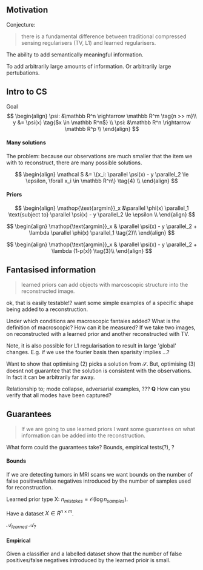 ## Motivation

Conjecture:
> there is a fundamental difference between traditional compressed sensing regularisers (TV, L1) and learned regularisers.  

The ability to add semantically meaningful information.

To add arbitrarily large amounts of information. Or arbitrarily large pertubations.

## Intro to CS

Goal
$$
\begin{align}
\psi: &\mathbb R^n \rightarrow \mathbb R^m  \tag{n >> m}\\
y &= \psi(x) \tag{$x \in \mathbb R^n$} \\
\psi: &\mathbb R^n \rightarrow \mathbb R^p \\
\end{align}
$$

#### Many solutions

The problem: because our observations are much smaller that the item we with to reconstruct, there are many possible solutions.

$$
\begin{align}
\mathcal S &= \{x_i:  \parallel \psi(x) - y \parallel_2 \le \epsilon,  \forall x_i \in \mathbb R^n\} \tag{4} \\
\end{align}
$$


#### Priors


$$
\begin{align}
\mathop{\text{argmin}}_x &\parallel \phi(x) \parallel_1 \text{subject to} \parallel \psi(x) - y \parallel_2 \le \epsilon \\
\end{align}
$$

$$
\begin{align}
\mathop{\text{argmin}}_x & \parallel \psi(x) - y \parallel_2  + \lambda \parallel \phi(x) \parallel_1 \tag{2}\\
\end{align}
$$

$$
\begin{align}
\mathop{\text{argmin}}_x & \parallel \psi(x) - y \parallel_2  + \lambda (1-p(x)) \tag{3}\\
\end{align}
$$

## Fantasised information

> learned priors can add objects with marcoscopic structure into the reconstructed image.

ok, that is easily testable!?
want some simple examples of a specific shape being added to a reconstruction.

Under which conditions are macroscopic fantaies added?
What is the definition of macroscopic? How can it be measured?
If we take two images, on reconstructed with a learned prior and another reconstructed with TV.

Note, it is also possible for L1 regularisation to result in large 'global' changes. E.g. if we use the fourier basis then sparisity implies ...?

Want to show that optimising (2) picks a solution from $\mathcal S$. But, optimising (3) doesnt not guarantee that the solution is consistent with the observations. In fact it can be arbitrarily far away.


Relationship to; mode collapse, adversarial examples, ???
__Q__ How can you verify that all modes have been captured?

## Guarantees

> If we are going to use learned priors I want some guarantees on what information can be added into the reconstruction.

What form could the guarantees take? Bounds, empirical tests(?), ?

#### Bounds

If we are detecting tumors in MRI scans we want bounds on the number of false positives/false negatives introduced by the number of samples used for reconstruction.

Learned prior type X: $n_{mistakes} = \mathcal O(\log{n_{samples}})$.

Have a dataset $X \in R^{n \times m}$.

$\mathcal A_{learned}$
$\mathcal A_{?}$


#### Empirical

Given a classifier and a labelled dataset show that the number of false positives/false negatives introduced by the learned prioir is small.
